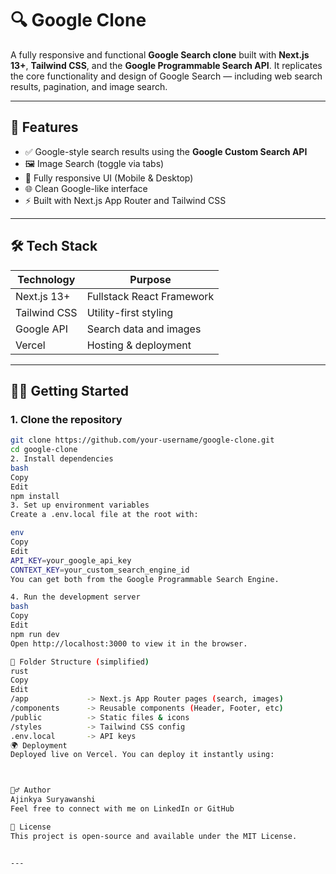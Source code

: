 # 🔍 Google Clone

A fully responsive and functional **Google Search clone** built with **Next.js 13+**, **Tailwind CSS**, and the **Google Programmable Search API**. It replicates the core functionality and design of Google Search — including web search results, pagination, and image search.


---

## 🚀 Features

- ✅ Google-style search results using the **Google Custom Search API**
- 🖼️ Image Search (toggle via tabs)
- 📱 Fully responsive UI (Mobile & Desktop)
- 🌐 Clean Google-like interface
- ⚡ Built with Next.js App Router and Tailwind CSS

---

## 🛠️ Tech Stack

| Technology    | Purpose                      |
|---------------|------------------------------|
| Next.js 13+   | Fullstack React Framework    |
| Tailwind CSS  | Utility-first styling        |
| Google API    | Search data and images       |
| Vercel        | Hosting & deployment         |

---

## 🧑‍💻 Getting Started

### 1. Clone the repository

```bash
git clone https://github.com/your-username/google-clone.git
cd google-clone
2. Install dependencies
bash
Copy
Edit
npm install
3. Set up environment variables
Create a .env.local file at the root with:

env
Copy
Edit
API_KEY=your_google_api_key
CONTEXT_KEY=your_custom_search_engine_id
You can get both from the Google Programmable Search Engine.

4. Run the development server
bash
Copy
Edit
npm run dev
Open http://localhost:3000 to view it in the browser.

📁 Folder Structure (simplified)
rust
Copy
Edit
/app             -> Next.js App Router pages (search, images)
/components      -> Reusable components (Header, Footer, etc)
/public          -> Static files & icons
/styles          -> Tailwind CSS config
.env.local       -> API keys
🌍 Deployment
Deployed live on Vercel. You can deploy it instantly using:



🙋‍♂️ Author
Ajinkya Suryawanshi
Feel free to connect with me on LinkedIn or GitHub

📄 License
This project is open-source and available under the MIT License.


---
